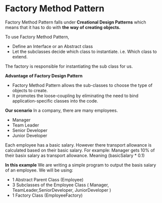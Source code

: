 # Factory Method Pattern
Factory Method Pattern falls under **Creational Design Patterns** which means that it has to do with **the way of creating objects.**

To use Factory Method Pattern,
* Define an Interface or an Abstract class
* Let the subclasses decide which class to instantiate. i.e. Which class to extend.

The factory is responsible for instantiating the sub class for us.

**Advantage of Factory Design Pattern**
- Factory Method Pattern allows the sub-classes to choose the type of objects to create.
- It promotes the loose-coupling by eliminating the need to bind application-specific classes into the code. 


**Our scenario**
In a company, there are many employees.
- Manager
- Team Leader
- Senior Developer
- Junior Developer

Each employee has a basic salary.
However there transport allowance is calculated based on their basic salary.
For example: Manager gets 10% of their basix salary as transport allowance. Meaning (basicSalary * 0.1)

**In this example**
We are writing a simple program to output the basis salary of an employee.
We will be using:
- 1 Abstract Parent Class (Employee)
- 3 Subclasses of the Employee Class ( Manager, TeamLeader,SeniorDeveloper, JuniorDeveloper )
- 1 Factory Class (EmployeeFactory)
